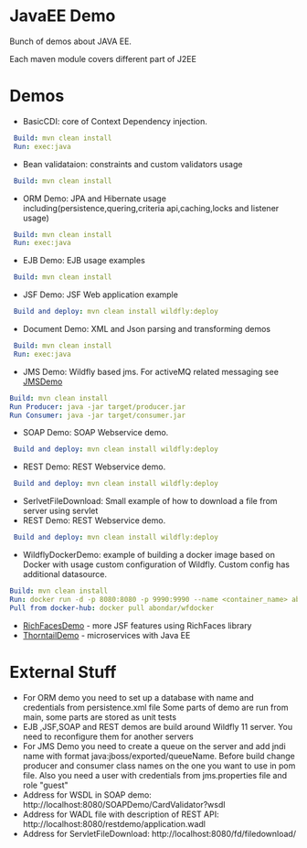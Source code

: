 # JavaEE Demo

Bunch of demos about JAVA EE.

Each maven module covers different part of J2EE

# Demos

- BasicCDI: core of Context Dependency injection.
```yaml
 Build: mvn clean install
 Run: exec:java
```

- Bean validataion: constraints and custom validators usage
```yaml
 Build: mvn clean install
```

- ORM Demo: JPA and Hibernate usage including(persistence,quering,criteria api,caching,locks and listener usage)

```yaml
 Build: mvn clean install
 Run: exec:java
```

- EJB Demo: EJB usage examples

```yaml
 Build: mvn clean install
```

- JSF Demo: JSF Web application example

```yaml
 Build and deploy: mvn clean install wildfly:deploy
```

- Document Demo: XML and Json parsing and transforming demos
```yaml
 Build: mvn clean install
 Run: exec:java
```

- JMS Demo: Wildfly based jms. For activeMQ related messaging see [JMSDemo](https://github.com/abondar24/JMSDemo)
```yaml
Build: mvn clean install
Run Producer: java -jar target/producer.jar
Run Consumer: java -jar target/consumer.jar

```

- SOAP Demo: SOAP Webservice demo.
```yaml
 Build and deploy: mvn clean install wildfly:deploy
```

- REST Demo: REST Webservice demo.
```yaml
 Build and deploy: mvn clean install wildfly:deploy
```

- SerlvetFileDownload: Small example of how to download a file from server using servlet
- REST Demo: REST Webservice demo.
```yaml
 Build and deploy: mvn clean install wildfly:deploy
```

- WildflyDockerDemo: example of building a docker image based on Docker with usage custom configuration of Wildfly. Custom config has additional datasource.
```yaml
Build: mvn clean install
Run: docker run -d -p 8080:8080 -p 9990:9990 --name <container_name> abondar/wfdocker
Pull from docker-hub: docker pull abondar/wfdocker
```

- [RichFacesDemo](RichfacesDemo/README.md) - more JSF features using RichFaces library
- [ThorntailDemo](ThorntailDemo/README.MD) - microservices with Java EE
# External Stuff

- For ORM demo you need to set up a database with name and credentials from persistence.xml file
   Some parts of demo are run from main, some parts are stored as unit tests  
- EJB ,JSF,SOAP and REST demos are build around Wildfly 11 server. You need to reconfigure them for another servers
- For JMS Demo you need to create a queue on the server  and add jndi name with format java:jboss/exported/queueName.
Before build change producer and consumer class names on the one you want to use in pom file.
Also you need a user with credentials from jms.properties file and role "guest"
- Address for WSDL in SOAP demo: http://localhost:8080/SOAPDemo/CardValidator?wsdl
- Address for WADL file with description of REST API: http://localhost:8080/restdemo/application.wadl
- Address for ServletFileDownload: http://localhost:8080/fd/filedownload/<filename>
